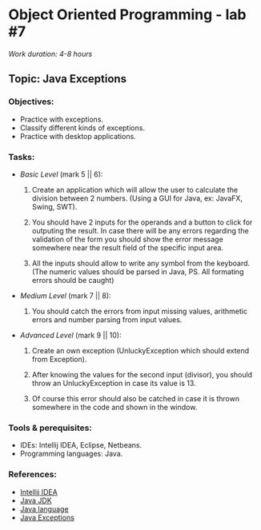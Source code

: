 # Object Oriented Programming - lab #7

_Work duration: 4-8 hours_

## Topic: Java Exceptions

### Objectives:
  - Practice with exceptions.
  - Classify different kinds of exceptions.
  - Practice with desktop applications.
  
### Tasks:

  - _Basic Level_ (mark 5 || 6):
    1. Create an application which will allow the user to calculate the division between 2 numbers. (Using a GUI for Java, ex: JavaFX, Swing, SWT).

    2. You should have 2 inputs for the operands and a button to click for outputing the result. In case there will be any errors regarding the validation of the form you should show the error message somewhere near the result field of the specific input area.

    3. All the inputs should allow to write any symbol from the keyboard. (The numeric values should be parsed in Java, PS. All formating errors should be caught)

  - _Medium Level_ (mark 7 || 8):
    1. You should catch the errors from input missing values, arithmetic errors and number parsing from input values.
    
  - _Advanced Level_ (mark 9 || 10):
    1. Create an own exception (UnluckyException which should extend from Exception).

    2. After knowing the values for the second input (divisor), you should throw an UnluckyException in case its value is 13.

    3. Of course this error should also be catched in case it is thrown somewhere in the code and shown in the window.


### Tools & perequisites:
  - IDEs: Intellij IDEA, Eclipse, Netbeans.
  - Programming languages: Java. 

### References:
  - [Intellij IDEA](https://www.jetbrains.com/idea/)
  - [Java JDK](https://www.oracle.com/technetwork/java/javase/downloads/jdk8-downloads-2133151.html)
  - [Java language](https://www.tutorialspoint.com/java/)
  - [Java Exceptions](https://www.tutorialspoint.com/java/java_exceptions.htm)
